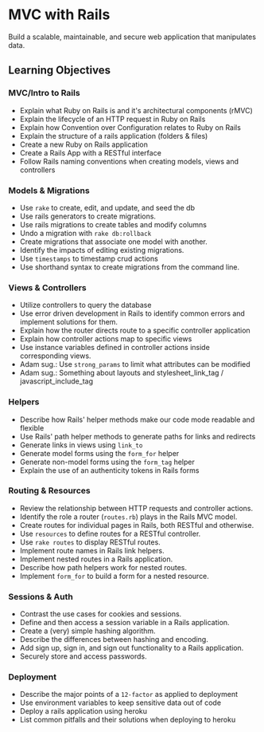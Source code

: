 # MVC with Rails

Build a scalable, maintainable, and secure web application that manipulates data.

## Learning Objectives

### MVC/Intro to Rails
- Explain what Ruby on Rails is and it's architectural components (rMVC)
- Explain the lifecycle of an HTTP request in Ruby on Rails
- Explain how Convention over Configuration relates to Ruby on Rails
- Explain the structure of a rails application (folders & files)
- Create a new Ruby on Rails application
- Create a Rails App with a RESTful interface
- Follow Rails naming conventions when creating models, views and controllers

### Models & Migrations

- Use `rake` to create, edit, and update, and seed the db
- Use rails generators to create migrations.
- Use rails migrations to create tables and modify columns
- Undo a migration with `rake db:rollback`
- Create migrations that associate one model with another.
- Identify the impacts of editing existing migrations.
- Use `timestamps` to timestamp crud actions
- Use shorthand syntax to create migrations from the command line.

### Views & Controllers
- Utilize controllers to query the database
- Use error driven development in Rails to identify common errors and implement solutions for them.
- Explain how the router directs route to a specific controller application
- Explain how controller actions map to specific views
- Use instance variables defined in controller actions inside corresponding views.
- Adam sug.: Use `strong_params` to limit what attributes can be modified
- Adam sug.: Something about layouts and stylesheet_link_tag / javascript_include_tag

### Helpers

- Describe how Rails' helper methods make our code mode readable and flexible
- Use Rails' path helper methods to generate paths for links and redirects
- Generate links in views using `link_to`
- Generate model forms using the `form_for` helper
- Generate non-model forms using  the `form_tag` helper
- Explain the use of an authenticity tokens in Rails forms

### Routing & Resources
- Review the relationship between HTTP requests and controller actions.
- Identify the role a router (`routes.rb`) plays in the Rails MVC model.
- Create routes for individual pages in Rails, both RESTful and otherwise.
- Use `resources` to define routes for a RESTful controller.
- Use `rake routes` to display RESTful routes.
- Implement route names in Rails link helpers.
- Implement nested routes in a Rails application.
- Describe how path helpers work for nested routes.
- Implement `form_for` to build a form for a nested resource.

### Sessions & Auth
- Contrast the use cases for cookies and sessions.
- Define and then access a session variable in a Rails application.
- Create a (very) simple hashing algorithm.
- Describe the differences between hashing and encoding.
- Add sign up, sign in, and sign out functionality to a Rails application.
- Securely store and access passwords.

### Deployment

- Describe the major points of a `12-factor` as applied to deployment
- Use environment variables to keep sensitive data out of code
- Deploy a rails application using heroku
- List common pitfalls and their solutions when deploying to heroku
